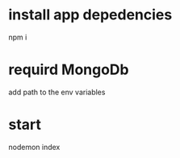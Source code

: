 # install app depedencies
npm i

# requird MongoDb
add path to the env variables

# start
  nodemon index